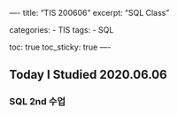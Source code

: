 —-
title: “TIS 200606”
excerpt: “SQL Class”

categories:
	- TIS
tags:
	- SQL

toc: true 
toc_sticky: true
—-

## Today I Studied 2020.06.06

### SQL 2nd 수업
